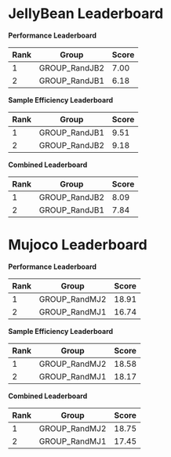 # JellyBean Leaderboard

**Performance Leaderboard**

|Rank      |Group     |Score     |
|----------|----------|----------|
|1      |GROUP_RandJB2     |7.00     |
|2      |GROUP_RandJB1     |6.18     |


**Sample Efficiency Leaderboard**

|Rank      |Group     |Score     |
|----------|----------|----------|
|1      |GROUP_RandJB1     |9.51     |
|2      |GROUP_RandJB2     |9.18     |


**Combined Leaderboard**

|Rank      |Group     |Score     |
|----------|----------|----------|
|1      |GROUP_RandJB2     |8.09     |
|2      |GROUP_RandJB1     |7.84     |


# Mujoco Leaderboard

**Performance Leaderboard**

|Rank      |Group     |Score     |
|----------|----------|----------|
|1      |GROUP_RandMJ2     |18.91     |
|2      |GROUP_RandMJ1     |16.74     |


**Sample Efficiency Leaderboard**

|Rank      |Group     |Score     |
|----------|----------|----------|
|1      |GROUP_RandMJ2     |18.58     |
|2      |GROUP_RandMJ1     |18.17     |


**Combined Leaderboard**

|Rank      |Group     |Score     |
|----------|----------|----------|
|1      |GROUP_RandMJ2     |18.75     |
|2      |GROUP_RandMJ1     |17.45     |


